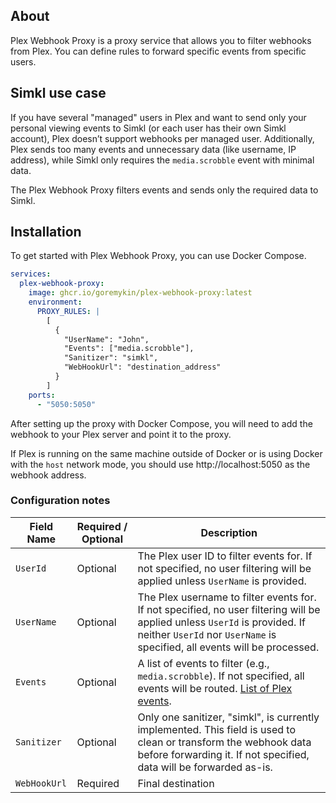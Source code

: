 ## About
Plex Webhook Proxy is a proxy service that allows you to filter webhooks from Plex. You can define rules to forward specific events from specific users.

## Simkl use case
If you have several "managed" users in Plex and want to send only your personal viewing events to Simkl (or each user has their own Simkl account), Plex doesn’t support webhooks per managed user. Additionally, Plex sends too many events and unnecessary data (like username, IP address), while Simkl only requires the `media.scrobble` event with minimal data.

The Plex Webhook Proxy filters events and sends only the required data to Simkl.

## Installation
To get started with Plex Webhook Proxy, you can use Docker Compose.
```yaml
services:
  plex-webhook-proxy:
    image: ghcr.io/goremykin/plex-webhook-proxy:latest
    environment:
      PROXY_RULES: |
        [
          {
            "UserName": "John",
            "Events": ["media.scrobble"], 
            "Sanitizer": "simkl",
            "WebHookUrl": "destination_address"
          }
        ]
    ports:
      - "5050:5050"
```

After setting up the proxy with Docker Compose, you will need to add the webhook to your Plex server and point it to the proxy.

If Plex is running on the same machine outside of Docker or is using Docker with the `host` network mode, you should use http://localhost:5050 as the webhook address.

### Configuration notes
| Field Name   | Required / Optional | Description                                                                                                                                                                                                                                                              |
|--------------|---------------------|--------------------------------------------------------------------------------------------------------------------------------------------------------------------------------------------------------------------------------------------------------------------------|
| `UserId`     | Optional            | The Plex user ID to filter events for. If not specified, no user filtering will be applied unless `UserName` is provided.                                                                                                                                                |
| `UserName`   | Optional            | The Plex username to filter events for. If not specified, no user filtering will be applied unless `UserId` is provided. If neither `UserId` nor `UserName` is specified, all events will be processed.                                                                  |
| `Events`     | Optional            | A list of events to filter (e.g., `media.scrobble`). If not specified, all events will be routed. [List of Plex events](https://support.plex.tv/articles/115002267687-webhooks/#toc-1).                                                                                                                                            |
| `Sanitizer`  | Optional            | Only one sanitizer, "simkl", is currently implemented. This field is used to clean or transform the webhook data before forwarding it. If not specified, data will be forwarded as-is.                                                                                   |
| `WebHookUrl` | Required            | Final destination                                                                                                                                                                                                                                                        |
